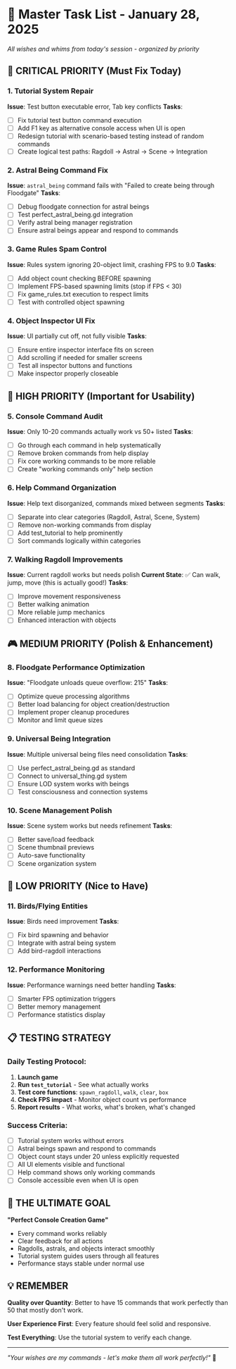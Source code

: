 # 🎯 Master Task List - January 28, 2025
*All wishes and whims from today's session - organized by priority*

## 🚨 CRITICAL PRIORITY (Must Fix Today)

### 1. Tutorial System Repair
**Issue**: Test button executable error, Tab key conflicts
**Tasks**:
- [ ] Fix tutorial test button command execution
- [ ] Add F1 key as alternative console access when UI is open
- [ ] Redesign tutorial with scenario-based testing instead of random commands
- [ ] Create logical test paths: Ragdoll → Astral → Scene → Integration

### 2. Astral Being Command Fix
**Issue**: `astral_being` command fails with "Failed to create being through Floodgate"
**Tasks**:
- [ ] Debug floodgate connection for astral beings
- [ ] Test perfect_astral_being.gd integration
- [ ] Verify astral being manager registration
- [ ] Ensure astral beings appear and respond to commands

### 3. Game Rules Spam Control
**Issue**: Rules system ignoring 20-object limit, crashing FPS to 9.0
**Tasks**:
- [ ] Add object count checking BEFORE spawning
- [ ] Implement FPS-based spawning limits (stop if FPS < 30)
- [ ] Fix game_rules.txt execution to respect limits
- [ ] Test with controlled object spawning

### 4. Object Inspector UI Fix
**Issue**: UI partially cut off, not fully visible
**Tasks**:
- [ ] Ensure entire inspector interface fits on screen
- [ ] Add scrolling if needed for smaller screens
- [ ] Test all inspector buttons and functions
- [ ] Make inspector properly closeable

## 🔧 HIGH PRIORITY (Important for Usability)

### 5. Console Command Audit
**Issue**: Only 10-20 commands actually work vs 50+ listed
**Tasks**:
- [ ] Go through each command in help systematically
- [ ] Remove broken commands from help display
- [ ] Fix core working commands to be more reliable
- [ ] Create "working commands only" help section

### 6. Help Command Organization
**Issue**: Help text disorganized, commands mixed between segments
**Tasks**:
- [ ] Separate into clear categories (Ragdoll, Astral, Scene, System)
- [ ] Remove non-working commands from display
- [ ] Add test_tutorial to help prominently
- [ ] Sort commands logically within categories

### 7. Walking Ragdoll Improvements
**Issue**: Current ragdoll works but needs polish
**Current State**: ✅ Can walk, jump, move (this is actually good!)
**Tasks**:
- [ ] Improve movement responsiveness
- [ ] Better walking animation
- [ ] More reliable jump mechanics
- [ ] Enhanced interaction with objects

## 🎮 MEDIUM PRIORITY (Polish & Enhancement)

### 8. Floodgate Performance Optimization
**Issue**: "Floodgate unloads queue overflow: 215"
**Tasks**:
- [ ] Optimize queue processing algorithms
- [ ] Better load balancing for object creation/destruction
- [ ] Implement proper cleanup procedures
- [ ] Monitor and limit queue sizes

### 9. Universal Being Integration
**Issue**: Multiple universal being files need consolidation
**Tasks**:
- [ ] Use perfect_astral_being.gd as standard
- [ ] Connect to universal_thing.gd system
- [ ] Ensure LOD system works with beings
- [ ] Test consciousness and connection systems

### 10. Scene Management Polish
**Issue**: Scene system works but needs refinement
**Tasks**:
- [ ] Better save/load feedback
- [ ] Scene thumbnail previews
- [ ] Auto-save functionality
- [ ] Scene organization system

## 🐛 LOW PRIORITY (Nice to Have)

### 11. Birds/Flying Entities
**Issue**: Birds need improvement
**Tasks**:
- [ ] Fix bird spawning and behavior
- [ ] Integrate with astral being system
- [ ] Add bird-ragdoll interactions

### 12. Performance Monitoring
**Issue**: Performance warnings need better handling
**Tasks**:
- [ ] Smarter FPS optimization triggers
- [ ] Better memory management
- [ ] Performance statistics display

## 📋 TESTING STRATEGY

### Daily Testing Protocol:
1. **Launch game**
2. **Run `test_tutorial`** - See what actually works
3. **Test core functions**: `spawn_ragdoll`, `walk`, `clear`, `box`
4. **Check FPS impact** - Monitor object count vs performance
5. **Report results** - What works, what's broken, what's changed

### Success Criteria:
- [ ] Tutorial system works without errors
- [ ] Astral beings spawn and respond to commands
- [ ] Object count stays under 20 unless explicitly requested
- [ ] All UI elements visible and functional
- [ ] Help command shows only working commands
- [ ] Console accessible even when UI is open

## 🎯 THE ULTIMATE GOAL

**"Perfect Console Creation Game"**
- Every command works reliably
- Clear feedback for all actions
- Ragdolls, astrals, and objects interact smoothly
- Tutorial system guides users through all features
- Performance stays stable under normal use

## 💡 REMEMBER

**Quality over Quantity**: Better to have 15 commands that work perfectly than 50 that mostly don't work.

**User Experience First**: Every feature should feel solid and responsive.

**Test Everything**: Use the tutorial system to verify each change.

---

*"Your wishes are my commands - let's make them all work perfectly!"* 🌟